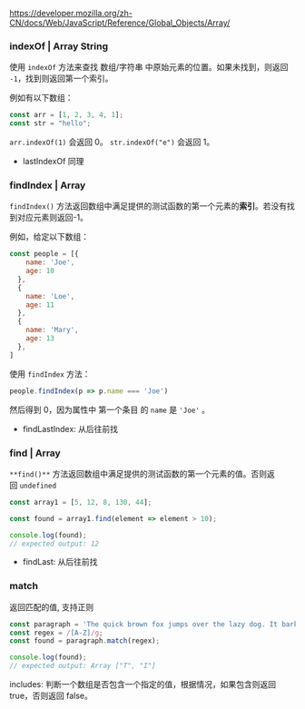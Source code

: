 https://developer.mozilla.org/zh-CN/docs/Web/JavaScript/Reference/Global_Objects/Array/


### indexOf  | Array String

使用 `indexOf` 方法来查找 数组/字符串 中原始元素的位置。如果未找到，则返回 `-1`，找到则返回第一个索引。

例如有以下数组：

```javascript
const arr = [1, 2, 3, 4, 1];
const str = "hello";
```

`arr.indexOf(1)` 会返回 0。
`str.indexOf("e")` 会返回 1。

- lastIndexOf 同理 

### findIndex | Array

`findIndex()` 方法返回数组中满足提供的测试函数的第一个元素的**索引**。若没有找到对应元素则返回-1。

例如，给定以下数组：

```javascript
const people = [{
    name: 'Joe',
    age: 10
  },
  {
    name: 'Loe',
    age: 11
  },
  {
    name: 'Mary',
    age: 13
  },
]
```

使用 `findIndex` 方法：

```javascript
people.findIndex(p => p.name === 'Joe')
```

然后得到 0，因为属性中 第一个条目 的 `name` 是 `'Joe'`  。

- findLastIndex: 从后往前找

### find | Array

`**find()**` 方法返回数组中满足提供的测试函数的第一个元素的值。否则返回 `undefined`

```javascript
const array1 = [5, 12, 8, 130, 44];

const found = array1.find(element => element > 10);

console.log(found);
// expected output: 12
```

- findLast: 从后往前找

### match

返回匹配的值, 支持正则

```javascript
const paragraph = 'The quick brown fox jumps over the lazy dog. It barked.';
const regex = /[A-Z]/g;
const found = paragraph.match(regex);

console.log(found);
// expected output: Array ["T", "I"]
```


includes: 判断一个数组是否包含一个指定的值，根据情况，如果包含则返回 true，否则返回 false。